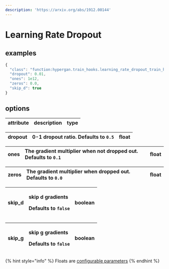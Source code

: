 ```yaml
---
description: 'https://arxiv.org/abs/1912.00144'
---
```


# Learning Rate Dropout

## examples

```javascript
{
  "class": "function:hypergan.train_hooks.learning_rate_dropout_train_hook.LearningRateDropoutTrainHook",
  "dropout": 0.01,
  "ones": 1e12,
  "zeros": 0.0,
  "skip_d": true
}
```

## options

| attribute | description | type |
| :--- | :--- | :--- |


| dropout | 0-1 dropout ratio. Defaults to `0.5` | float |
| :--- | :--- | :--- |


| ones | The gradient multiplier when not dropped out. Defaults to `0.1` | float |
| :--- | :--- | :--- |


| zeros | The gradient multiplier when dropped out. Defaults to `0.0` | float |
| :--- | :--- | :--- |


<table>
  <thead>
    <tr>
      <th style="text-align:left">skip_d</th>
      <th style="text-align:left">
        <p>skip d gradients</p>
        <p>Defaults to <code>false</code>
        </p>
      </th>
      <th style="text-align:left">boolean</th>
    </tr>
  </thead>
  <tbody></tbody>
</table>

<table>
  <thead>
    <tr>
      <th style="text-align:left">skip_g</th>
      <th style="text-align:left">
        <p>skip g gradients</p>
        <p>Defaults to <code>false</code>
        </p>
      </th>
      <th style="text-align:left">boolean</th>
    </tr>
  </thead>
  <tbody></tbody>
</table>

{% hint style="info" %}
Floats are [configurable parameters](../../configuration/configurable-parameters.md)
{% endhint %}

